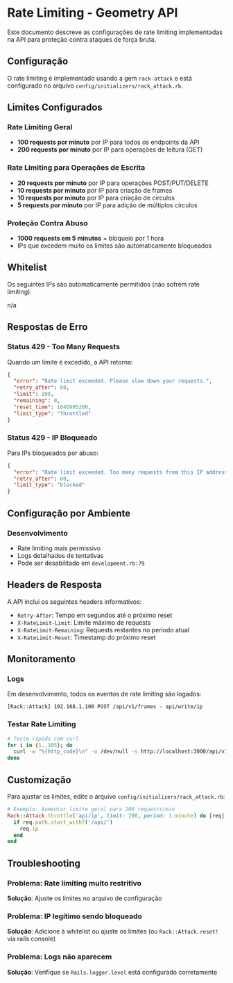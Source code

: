 # Rate Limiting - Geometry API

Este documento descreve as configurações de rate limiting implementadas na API para proteção contra ataques de força bruta.

## Configuração

O rate limiting é implementado usando a gem `rack-attack` e está configurado no arquivo `config/initializers/rack_attack.rb`.

## Limites Configurados

### Rate Limiting Geral
- **100 requests por minuto** por IP para todos os endpoints da API
- **200 requests por minuto** por IP para operações de leitura (GET)

### Rate Limiting para Operações de Escrita
- **20 requests por minuto** por IP para operações POST/PUT/DELETE
- **10 requests por minuto** por IP para criação de frames
- **10 requests por minuto** por IP para criação de círculos
- **5 requests por minuto** por IP para adição de múltiplos círculos

### Proteção Contra Abuso
- **1000 requests em 5 minutos** = bloqueio por 1 hora
- IPs que excedem muito os limites são automaticamente bloqueados

## Whitelist

Os seguintes IPs são automaticamente permitidos (não sofrem rate limiting):

n/a
<!-- - `127.0.0.1` (localhost)
- `::1` (localhost IPv6) -->

## Respostas de Erro

### Status 429 - Too Many Requests

Quando um limite é excedido, a API retorna:

```json
{
  "error": "Rate limit exceeded. Please slow down your requests.",
  "retry_after": 60,
  "limit": 100,
  "remaining": 0,
  "reset_time": 1640995200,
  "limit_type": "throttled"
}
```

### Status 429 - IP Bloqueado

Para IPs bloqueados por abuso:

```json
{
  "error": "Rate limit exceeded. Too many requests from this IP address.",
  "retry_after": 60,
  "limit_type": "blocked"
}
```

## Configuração por Ambiente

### Desenvolvimento
- Rate limiting mais permissivo
- Logs detalhados de tentativas
- Pode ser desabilitado em `development.rb:79`

## Headers de Resposta

A API inclui os seguintes headers informativos:

- `Retry-After`: Tempo em segundos até o próximo reset
- `X-RateLimit-Limit`: Limite máximo de requests
- `X-RateLimit-Remaining`: Requests restantes no período atual
- `X-RateLimit-Reset`: Timestamp do próximo reset

## Monitoramento

### Logs
Em desenvolvimento, todos os eventos de rate limiting são logados:
```
[Rack::Attack] 192.168.1.100 POST /api/v1/frames - api/write/ip
```

### Testar Rate Limiting
```bash
# Teste rápido com curl
for i in {1..105}; do
  curl -w "%{http_code}\n" -o /dev/null -s http://localhost:3000/api/v1/frames
done
```

## Customização

Para ajustar os limites, edite o arquivo `config/initializers/rack_attack.rb`:

```ruby
# Exemplo: Aumentar limite geral para 200 requests/min
Rack::Attack.throttle('api/ip', limit: 200, period: 1.minute) do |req|
  if req.path.start_with?('/api/')
    req.ip
  end
end
```

## Troubleshooting

### Problema: Rate limiting muito restritivo
**Solução**: Ajuste os limites no arquivo de configuração

### Problema: IP legítimo sendo bloqueado
**Solução**: Adicione à whitelist ou ajuste os limites (ou `Rack::Attack.reset!` via rails console)

### Problema: Logs não aparecem
**Solução**: Verifique se `Rails.logger.level` está configurado corretamente

